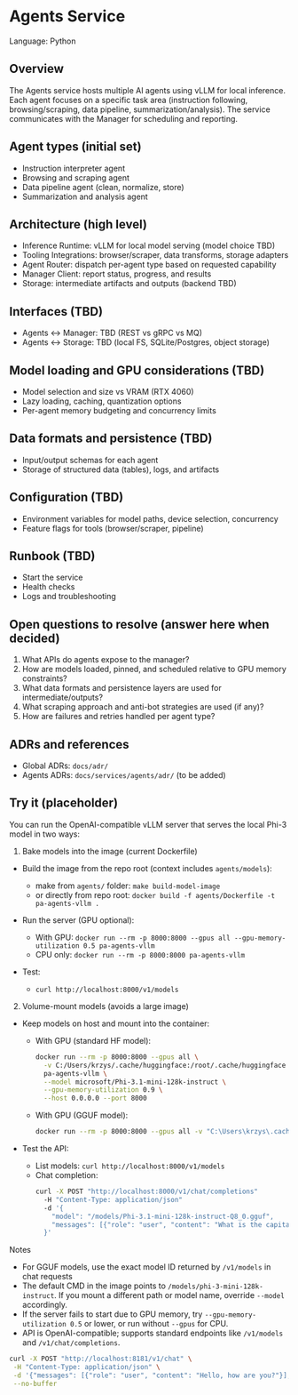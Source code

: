 # Agents Service

Language: Python

## Overview

The Agents service hosts multiple AI agents using vLLM for local inference. Each agent focuses on a specific task area (instruction following, browsing/scraping, data pipeline, summarization/analysis). The service communicates with the Manager for scheduling and reporting.

## Agent types (initial set)

- Instruction interpreter agent
- Browsing and scraping agent
- Data pipeline agent (clean, normalize, store)
- Summarization and analysis agent

## Architecture (high level)

- Inference Runtime: vLLM for local model serving (model choice TBD)
- Tooling Integrations: browser/scraper, data transforms, storage adapters
- Agent Router: dispatch per-agent type based on requested capability
- Manager Client: report status, progress, and results
- Storage: intermediate artifacts and outputs (backend TBD)

## Interfaces (TBD)

- Agents ↔ Manager: TBD (REST vs gRPC vs MQ)
- Agents ↔ Storage: TBD (local FS, SQLite/Postgres, object storage)

## Model loading and GPU considerations (TBD)

- Model selection and size vs VRAM (RTX 4060)
- Lazy loading, caching, quantization options
- Per-agent memory budgeting and concurrency limits

## Data formats and persistence (TBD)

- Input/output schemas for each agent
- Storage of structured data (tables), logs, and artifacts

## Configuration (TBD)

- Environment variables for model paths, device selection, concurrency
- Feature flags for tools (browser/scraper, pipeline)

## Runbook (TBD)

- Start the service
- Health checks
- Logs and troubleshooting

## Open questions to resolve (answer here when decided)

1. What APIs do agents expose to the manager?
2. How are models loaded, pinned, and scheduled relative to GPU memory constraints?
3. What data formats and persistence layers are used for intermediate/outputs?
4. What scraping approach and anti-bot strategies are used (if any)?
5. How are failures and retries handled per agent type?

## ADRs and references

- Global ADRs: `docs/adr/`
- Agents ADRs: `docs/services/agents/adr/` (to be added)

## Try it (placeholder)

You can run the OpenAI-compatible vLLM server that serves the local Phi-3 model in two ways:

1. Bake models into the image (current Dockerfile)

- Build the image from the repo root (context includes `agents/models`):

  - make from `agents/` folder: `make build-model-image`
  - or directly from repo root: `docker build -f agents/Dockerfile -t pa-agents-vllm .`

- Run the server (GPU optional):

  - With GPU: `docker run --rm -p 8000:8000 --gpus all --gpu-memory-utilization 0.5 pa-agents-vllm`
  - CPU only: `docker run --rm -p 8000:8000 pa-agents-vllm`

- Test:

  - `curl http://localhost:8000/v1/models`

2. Volume-mount models (avoids a large image)

- Keep models on host and mount into the container:

  - With GPU (standard HF model):

    ```bash
    docker run --rm -p 8000:8000 --gpus all \
      -v C:/Users/krzys/.cache/huggingface:/root/.cache/huggingface \
      pa-agents-vllm \
      --model microsoft/Phi-3.1-mini-128k-instruct \
      --gpu-memory-utilization 0.9 \
      --host 0.0.0.0 --port 8000
    ```

  - With GPU (GGUF model):
    ```bash
    docker run --rm -p 8000:8000 --gpus all -v "C:\Users\krzys\.cache\huggingface\hub\models--dphn--Dolphin3.0-Llama3.1-8B-GGUF\snapshots\be0be5e42b14c7b0052705d146a79a9e9ee8e6eb":/models pa-agents-vllm --model /models/Dolphin3.0-Llama3.1-8B-Q5_0.gguf --gpu-memory-utilization 0.85 --host 0.0.0.0 --port 8000 --max_num_batched_tokens 1024 --max_num_seqs 1 --max_model_len 10240
    ```

- Test the API:
  - List models: `curl http://localhost:8000/v1/models`
  - Chat completion:
    ```bash
    curl -X POST "http://localhost:8000/v1/chat/completions"
      -H "Content-Type: application/json"
      -d '{
        "model": "/models/Phi-3.1-mini-128k-instruct-Q8_0.gguf",
        "messages": [{"role": "user", "content": "What is the capital of France?"}]
      }'
    ```

Notes

- For GGUF models, use the exact model ID returned by `/v1/models` in chat requests
- The default CMD in the image points to `/models/phi-3-mini-128k-instruct`. If you mount a different path or model name, override `--model` accordingly.
- If the server fails to start due to GPU memory, try `--gpu-memory-utilization 0.5` or lower, or run without `--gpus` for CPU.
- API is OpenAI-compatible; supports standard endpoints like `/v1/models` and `/v1/chat/completions`.

```bash
curl -X POST "http://localhost:8181/v1/chat" \
 -H "Content-Type: application/json" \
 -d '{"messages": [{"role": "user", "content": "Hello, how are you?"}], "stream": true}' \
 --no-buffer
```
